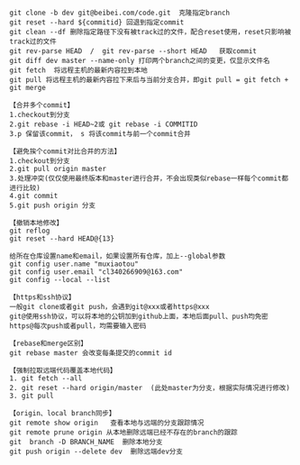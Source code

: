     git clone -b dev git@beibei.com/code.git  克隆指定branch
    git reset --hard ${commitid} 回退到指定commit
    git clean --df 删除指定路径下没有被track过的文件，配合reset使用，reset只影响被track过的文件
    git rev-parse HEAD  /  git rev-parse --short HEAD   获取commit
    git diff dev master --name-only 打印两个branch之间的变更，仅显示文件名
    git fetch  将远程主机的最新内容拉到本地
    git pull 将远程主机的最新内容拉下来后与当前分支合并，即git pull = git fetch + git merge
    
    【合并多个commit】
    1.checkout到分支
    2.git rebase -i HEAD~2或 git rebase -i COMMITID
    3.p 保留该commit， s 将该commit与前一个commit合并
    
    【避免挨个commit对比合并的方法】
    1.checkout到分支
    2.git pull origin master
    3.处理冲突(仅仅使用最终版本和master进行合并，不会出现类似rebase一样每个commit都进行比较)
    4.git commit
    5.git push origin 分支
    
    【撤销本地修改】
    git reflog
    git reset --hard HEAD@{13}
    
    给所在仓库设置name和email，如果设置所有仓库，加上--global参数
    git config user.name "muxiaotou"
    git config user.email "cl340266909@163.com"
    git config --local --list
    
    【https和ssh协议】
    一般git clone或者git push，会遇到git@xxx或者https@xxx
    git@使用ssh协议，可以将本地的公钥加到github上面，本地后面pull、push均免密
    https@每次push或者pull，均需要输入密码

    【rebase和merge区别】
    git rebase master 会改变每条提交的commit id

    【强制拉取远端代码覆盖本地代码】
    1. git fetch --all
    2. git reset --hard origin/master  (此处master为分支，根据实际情况进行修改)
    3. git pull

    【origin、local branch同步】
    git remote show origin   查看本地与远端的分支跟踪情况
    git remote prune origin 从本地删除远端已经不存在的branch的跟踪
    git  branch -D BRANCH_NAME  删除本地分支
    git push origin --delete dev  删除远端dev分支
    